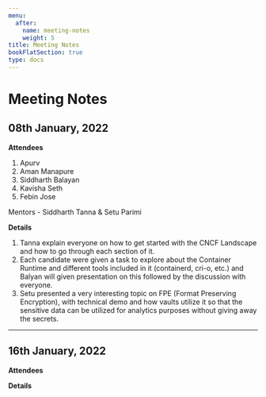 ```yaml
---
menu:
  after:
    name: meeting-notes
    weight: 5
title: Meeting Notes
bookFlatSection: true
type: docs
---
```


# <b>Meeting Notes</b>

## 08th January, 2022

**Attendees**
1. Apurv
2. Aman Manapure
3. Siddharth Balayan
4. Kavisha Seth
5. Febin Jose

Mentors - Siddharth Tanna & Setu Parimi

**Details**
1. Tanna explain everyone on how to get started with the CNCF Landscape and how to go through each section of it.
2. Each candidate were given a task to explore about the Container Runtime and different tools included in it (containerd, cri-o, etc.) and Balyan will given presentation on this followed by the discussion with everyone.
3. Setu presented a very interesting topic on FPE (Format Preserving Encryption), with technical demo and how vaults utilize it so that the sensitive data can be utilized for analytics purposes without giving away the secrets.
  
---

## 16th January, 2022

**Attendees**


**Details**
